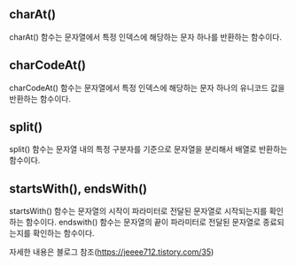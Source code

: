 ## charAt()

charAt() 함수는 문자열에서 특정 인덱스에 해당하는 문자 하나를 반환하는 함수이다.

## charCodeAt()

charCodeAt() 함수는 문자열에서 특정 인덱스에 해당하는 문자 하나의 유니코드 값을 반환하는 함수이다.

## split()

split() 함수는 문자열 내의 특정 구분자를 기준으로 문자열을 분리해서 배열로 반환하는 함수이다.

## startsWith(), endsWith()

startsWith() 함수는 문자열의 시작이 파라미터로 전달된 문자열로 시작되는지를 확인하는 함수이다. endswith() 함수는 문자열의 끝이 파라미터로 전달된 문자열로 종료되는지를 확인하는 함수이다.

자세한 내용은 블로그 참조(https://jeeee712.tistory.com/35)
